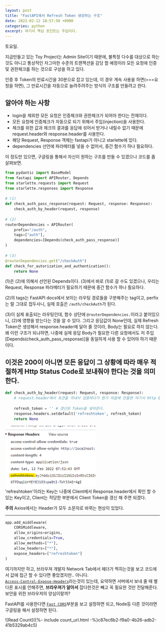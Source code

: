 ```yaml
---
layout: post
title: "FastAPI에서 Refresh Token 생성하는 구조"
date: 2022-02-12 18:57:50 +0900
categories: python
excerpt: 여기서 핵심 포인트는 주입이다.
---
```


토요일.

지금만들고 있는 Toy Project는 Admin Site이기 때문에, 불특정 다수를 대상으로 하는 것도 아니고 통상적인 자그마한 수준의 트랜잭션을 감당 할 예정이라 모든 요청에 인증 및 권한체크를 하는 것으로 구상을 하고 있다.

인증 후 Token의 만료시간을 30분으로 잡고 있는데, 이 경우 계속 사용을 하면(===요청을 하면), 그 만료시간을 자동으로 늘려주려주는 방식의 구조를 만들려고 한다.

## 알아야 하는 사항

-   login을 제외한 모든 요청은 인증체크와 권한체크가 되어야 한다는 전제이다.
-   모든 요청에 인증체크가 자동으로 되기 위해서 주입(injection)을 사용한다.
-   체크를 위한 값과 체크의 결과를 응답에 섞어서 받거나 내릴수 없기 때문에 request.header와 response.header를 사용한다.
-   해당 Request, Response 객체는 fastapi가 아니고 starlette에 있다.
-   dependencies 선언에 파라메터를 넣을 수 없어서, 중간 함수가 하나 필요하다.

이 정도만 있으면, 구글링을 통해서 자신이 원하는 구조를 만들 수 있겠으나 코드를 좀 살펴보면.

```python
from pydantic import BaseModel
from fastapi import APIRouter, Depends
from starlette.requests import Request
from starlette.responses import Response

# (1)
def check_auth_pass_response(request: Request, response: Response):
    check_auth_by_header(request, response)

# (2)
routerDependencies = APIRouter(
    prefix="/auth",
    tags=["auth"],
    dependencies=[Depends(check_auth_pass_response)]
)

# (3)
@routerDependencies.get("/checkAuth")
def check_for_autorization_and_authentication():
    return None
```

(1)은 (2)에 의해서 선언된 Depends이다. (3)에서 바로 (1)로 갈 수도 있겠으나, 우리는 Request, Response 파라메터가 필요하기 때문에 중간 함수가 하나 필요하다.

(2)의 tags는 FastAPI docs에서 보이는 라우팅 경로들을 구분해주는 tag이고, perfix는 말 그대로 접두사니, 실제 호출은 `/auth/checkAuth`가 된다.

(3)이 실제 표출되는 라우팅인데, 함수 상단에 `@routerDependencies.`이라고 붙어있으니, (2)에 영향을 받는다는 것을 알 수 있다. 그리고 응답값이 None인데, 실제 Refresh Token은 생성해서 response.header에 달아 줄 것이라, Body는 필요로 하지 않는다.  
왜 이런 구조가 되냐하면, 나중에 실제 응답 Body가 필요한 다른 요청에서도 저 주입[Depends(check_auth_pass_response)]을 동일하게 사용 할 수 있어야 하기 때문이다.

## **이것은 200이 아니면 모든 응답이 그 상황에 따라 매우 적절하게 Http Status Code로 보내줘야 한다는 것을 의미한다.**

```python
def check_auth_by_header(request: Request, response: Response):
    # request.header에서 토큰을 꺼내서 검증하다가 뭔가 마음에 안들면 여기서 Http Exception을 raise하면 된다.

    refresh_token = '' # 갱신된 Token을 넣어준다.
    response.headers.setdefault('refreshtoken', refresh_token)
    return None
```

![ResponseHeader](/assets//images/2022-02-12-02-01.png)  
'refreshtoken'이라는 Key는 나중에 Client에서 Response.header에서 확인 할 수 있는 Key이고, Client는 적당한 부분에서 Client Token을 갱신 해 주면 되겠다.

**주의** Axios에서는 Header가 모두 소문자로 바뀌는 현상이 있었다.

---

```python
app.add_middleware(
    CORSMiddleware,
    allow_origins=origins,
    allow_credentials=True,
    allow_methods=["*"],
    allow_headers=["*"],
    expose_headers=["refreshtoken"]
)
```

여기까지만 하고, 브라우져 개발자 Network Tab에서 헤더가 찍히는것을 보고 코드에서 값에 접근 할 수 있다면 좋았겠지만.. 아니다.  
[`Access-Control-Expose-Headers`][msdn-access-control-expose-headers]라는것이 있는데, 요약하면 서버에서 보내 줄 때 별다른 표시를 안해주면, **브라우져가 알아서** 잡다한것은 빼고 꼭 필요한 것만 전달해준다. 보안을 위한 브라우져의 양심이랄까?

FastAPI를 사용한다면 [`Fast CORS`][fastapi-access-control-expose-headers]부분을 보고 설정하면 되고, Node등 다른 것이라면 구글링을 해서 설정하면 된다.

![Read Count]({%- include count_url.html -%}c87ec6b2-f9a0-4b26-adb2-41b5329ab4c5)

[msdn-access-control-expose-headers]: https://developer.mozilla.org/en-US/docs/Web/HTTP/CORS#access-control-expose-headers
[fastapi-access-control-expose-headers]: https://fastapi.tiangolo.com/tutorial/cors/
